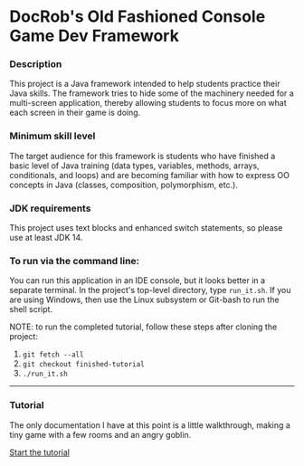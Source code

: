 # DocRob's Old Fashioned Console Game Dev Framework

### Description 
This project is a Java framework intended to help students practice their Java skills. The framework tries to hide some of the machinery needed for a multi-screen application, thereby allowing students to focus more on what each screen in their game is doing.

### Minimum skill level
The target audience for this framework is students who have finished a basic level of Java training (data types, variables, methods, arrays, conditionals, and loops) and are becoming familiar with how to express OO concepts in Java (classes, composition, polymorphism, etc.).

### JDK requirements
This project uses text blocks and enhanced switch statements, so please use at least JDK 14.

### To run via the command line:
You can run this application in an IDE console, but it looks better in a separate terminal. In the project's top-level directory, type `run_it.sh`. If you are using Windows, then use the Linux subsystem or Git-bash to run the shell script. 

NOTE: to run the completed tutorial, follow these steps after cloning the project:
1. `git fetch --all`
2. `git checkout finished-tutorial`
3. `./run_it.sh`

---

### Tutorial

The only documentation I have at this point is a little walkthrough, making a tiny game with a few rooms and an angry goblin.

[Start the tutorial](tutorial/start_here.md)
